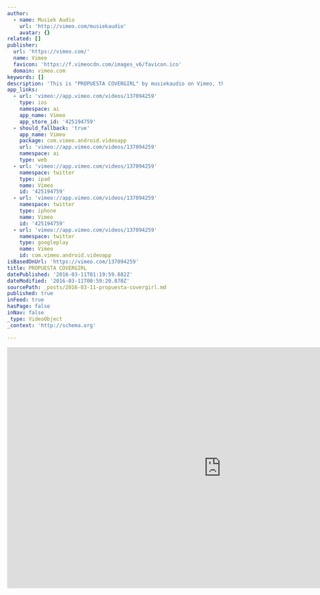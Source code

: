 ```yaml
---
author:
  - name: Musiek Audio
    url: 'http://vimeo.com/musiekaudio'
    avatar: {}
related: []
publisher:
  url: 'https://vimeo.com/'
  name: Vimeo
  favicon: 'https://f.vimeocdn.com/images_v6/favicon.ico'
  domain: vimeo.com
keywords: []
description: 'This is "PROPUESTA COVERGIRL" by musiekaudio on Vimeo, the home for high quality videos and the people who love them.'
app_links:
  - url: 'vimeo://app.vimeo.com/videos/137094259'
    type: ios
    namespace: ai
    app_name: Vimeo
    app_store_id: '425194759'
  - should_fallback: 'true'
    app_name: Vimeo
    package: com.vimeo.android.videoapp
    url: 'vimeo://app.vimeo.com/videos/137094259'
    namespace: ai
    type: web
  - url: 'vimeo://app.vimeo.com/videos/137094259'
    namespace: twitter
    type: ipad
    name: Vimeo
    id: '425194759'
  - url: 'vimeo://app.vimeo.com/videos/137094259'
    namespace: twitter
    type: iphone
    name: Vimeo
    id: '425194759'
  - url: 'vimeo://app.vimeo.com/videos/137094259'
    namespace: twitter
    type: googleplay
    name: Vimeo
    id: com.vimeo.android.videoapp
isBasedOnUrl: 'https://vimeo.com/137094259'
title: PROPUESTA COVERGIRL
datePublished: '2016-03-11T01:19:59.882Z'
dateModified: '2016-03-11T00:59:20.870Z'
sourcePath: _posts/2016-03-11-propuesta-covergirl.md
published: true
inFeed: true
hasPage: false
inNav: false
_type: VideoObject
_context: 'http://schema.org'

---
```

<iframe src="https://cdn.embedly.com/widgets/media.html?src=https%3A%2F%2Fplayer.vimeo.com%2Fvideo%2F137094259&amp;url=https%3A%2F%2Fvimeo.com%2F137094259&amp;image=http%3A%2F%2Fi.vimeocdn.com%2Fvideo%2F531859480_1280.jpg&amp;key=b7d04c9b404c499eba89ee7072e1c4f7&amp;type=text%2Fhtml&amp;schema=vimeo" width="1000" height="563" scrolling="no" frameborder="0" allowfullscreen="allowfullscreen" style=""></iframe>